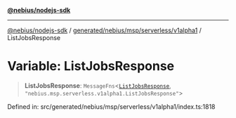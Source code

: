 [**@nebius/nodejs-sdk**](../../../../../../README.md)

***

[@nebius/nodejs-sdk](../../../../../../README.md) / [generated/nebius/msp/serverless/v1alpha1](../README.md) / ListJobsResponse

# Variable: ListJobsResponse

> **ListJobsResponse**: `MessageFns`\<[`ListJobsResponse`](../interfaces/ListJobsResponse.md), `"nebius.msp.serverless.v1alpha1.ListJobsResponse"`\>

Defined in: src/generated/nebius/msp/serverless/v1alpha1/index.ts:1818
